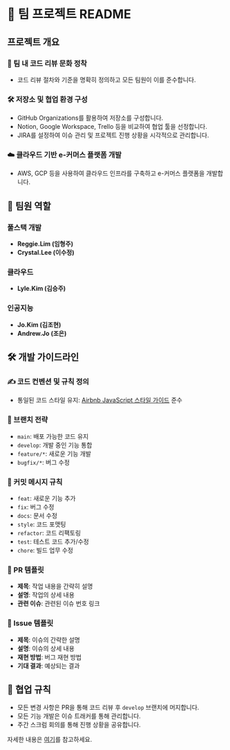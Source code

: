 # 🚀 팀 프로젝트 README

## 프로젝트 개요

### 📝 팀 내 코드 리뷰 문화 정착
- 코드 리뷰 절차와 기준을 명확히 정의하고 모든 팀원이 이를 준수합니다.

### 🛠️ 저장소 및 협업 환경 구성
- GitHub Organizations를 활용하여 저장소를 구성합니다.
- Notion, Google Workspace, Trello 등을 비교하여 협업 툴을 선정합니다.
- JIRA를 설정하여 이슈 관리 및 프로젝트 진행 상황을 시각적으로 관리합니다.

### ☁️ 클라우드 기반 e-커머스 플랫폼 개발
- AWS, GCP 등을 사용하여 클라우드 인프라를 구축하고 e-커머스 플랫폼을 개발합니다.

## 👥 팀원 역할

### 풀스택 개발
- **Reggie.Lim (임형주)**
- **Crystal.Lee (이수정)**

### 클라우드
- **Lyle.Kim (김승주)**

### 인공지능
- **Jo.Kim (김조현)**
- **Andrew.Jo (조은)**

## 🛠️ 개발 가이드라인

### ✍️ 코드 컨벤션 및 규칙 정의
- 통일된 코드 스타일 유지: [Airbnb JavaScript 스타일 가이드](https://github.com/airbnb/javascript) 준수

### 🌿 브랜치 전략
- `main`: 배포 가능한 코드 유지
- `develop`: 개발 중인 기능 통합
- `feature/*`: 새로운 기능 개발
- `bugfix/*`: 버그 수정

### 💬 커밋 메시지 규칙
- `feat`: 새로운 기능 추가
- `fix`: 버그 수정
- `docs`: 문서 수정
- `style`: 코드 포맷팅
- `refactor`: 코드 리팩토링
- `test`: 테스트 코드 추가/수정
- `chore`: 빌드 업무 수정

### 📝 PR 템플릿
- **제목**: 작업 내용을 간략히 설명
- **설명**: 작업의 상세 내용
- **관련 이슈**: 관련된 이슈 번호 링크

### 🐞 Issue 템플릿
- **제목**: 이슈의 간략한 설명
- **설명**: 이슈의 상세 내용
- **재현 방법**: 버그 재현 방법
- **기대 결과**: 예상되는 결과

## 🤝 협업 규칙
- 모든 변경 사항은 PR을 통해 코드 리뷰 후 `develop` 브랜치에 머지합니다.
- 모든 기능 개발은 이슈 트래커를 통해 관리합니다.
- 주간 스크럼 회의를 통해 진행 상황을 공유합니다.

자세한 내용은 [여기](https://www.notion.so/goormkdx/7bcc9b5b5c8d41e38c61648465e48991?pvs=4)를 참고하세요.
